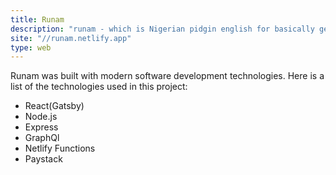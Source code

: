 ```yaml
---
title: Runam
description: "runam - which is Nigerian pidgin english for basically getting something done - is a CRUD web application for connecting people looking for how to get small errands run without loosing time on other important things and people who run these errands will get paid for these errands."
site: "//runam.netlify.app"
type: web
---
```



Runam was built with modern software development technologies. Here is a list of the technologies used in this project:

- React(Gatsby)
- Node.js
- Express
- GraphQl
- Netlify Functions
- Paystack
